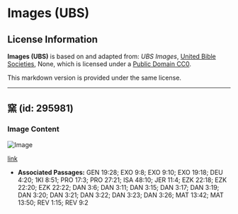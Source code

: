 # Images (UBS)

## License Information

**Images (UBS)** is based on and adapted from: _UBS Images_, [United Bible Societies](https://unitedbiblesocieties.org/), None, which is licensed under a [Public Domain CC0](https://creativecommons.org/public-domain/cc0/).

This markdown version is provided under the same license.



--------------------------------

## 窯 (id: 295981)

### Image Content

![Image](https://cdn.aquifer.bible/aquifer-content/resources/Media/WEB-0366_kiln.jpg)

[link](https://cdn.aquifer.bible/aquifer-content/resources/Media/WEB-0366_kiln.jpg)

* **Associated Passages:** GEN 19:28; EXO 9:8; EXO 9:10; EXO 19:18; DEU 4:20; 1KI 8:51; PRO 17:3; PRO 27:21; ISA 48:10; JER 11:4; EZK 22:18; EZK 22:20; EZK 22:22; DAN 3:6; DAN 3:11; DAN 3:15; DAN 3:17; DAN 3:19; DAN 3:20; DAN 3:21; DAN 3:22; DAN 3:23; DAN 3:26; MAT 13:42; MAT 13:50; REV 1:15; REV 9:2

